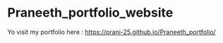 # Praneeth_portfolio_website

Yo visit my portfolio here : https://prani-25.github.io/Praneeth_portfolio/
